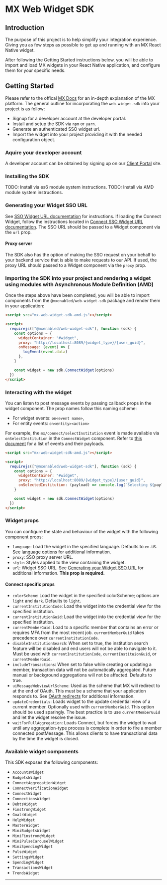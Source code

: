 # MX Web Widget SDK

## Introduction

The purpose of this project is to help simplify your integration experience.
Giving you as few steps as possible to get up and running with an MX React
Native widget.

After following the Getting Started instructions below, you will be able to
import and load MX widgets in your React Native application, and configure them
for your specific needs.

## Getting Started

Please refer to the offical [MX Docs](https://docs.mx.com/) for an in-depth
explanation of the MX platform. The general outline for incorporating the
`web-widget-sdk` into your project is as follow:

- Signup for a developer account at the developer portal.
- Install and setup the SDK via `npm` or `yarn`.
- Generate an authenticated SSO widget url.
- Import the widget into your project providing it with the needed
  configuration object.

###  Aquire your developer account

A developer account can be obtained by signing up on our [Client
Portal](https://dashboard.mx.com) site.

### Installing the SDK

TODO: Install via es6 module system instructions.
TODO: Install via AMD module system instructions.

### Generating your Widget SSO URL

See [SSO Widget URL documentation][api_request_widget_url] for instructions. If
loading the Connect Widget, follow the instructions located in [Connect SSO
Widget URL documentation][api_request_connect_url]. The SSO URL should be
passed to a Widget component via the `url` prop.

#### Proxy server

The SDK also has the option of making the SSO request on your behalf to your
backend service that is able to make requests to our API. If used, the proxy
URL should passed to a Widget component via the `proxy` prop.

### Importing the SDK into your project and rendering a widget using modules with Asynchronous Module Definition (AMD)

Once the steps above have been completed, you will be able to import components
from the `@mxenabled/web-widget-sdk` package and render them in your
application:

```html
<script src="mx-web-widget-sdk-amd.js"></script>

<script>
  requirejs(["@mxenabled/web-widget-sdk"], function (sdk) {
    const options = {
      widgetContainer: "#widget",
      proxy: "http://localhost:8089/{widget_type}/{user_guid}",
      onMessage: (event) => {
        logEvent(event.data)
      },
    }

    const widget = new sdk.ConnectWidget(options)
  })
</script>
```
### Interacting with the widget

You can listen to post message events by passing callback props in the widget
component. The prop names follow this naming scheme:

* For widget events: `on<event name>`,
* For entity events: `on<entity><action>`

For example, the `mx/connect/selectInstitution` event is made available via
`onSelectInstitution` in the `ConnectWidget` component. Refer to [this
document](docs/widget_callback_props.md) for a list of events and their
payloads.

```html
<script src="mx-web-widget-sdk-amd.js"></script>

<script>
  requirejs(["@mxenabled/web-widget-sdk"], function (sdk) {
    const options = {
      widgetContainer: "#widget",
      proxy: "http://localhost:8089/{widget_type}/{user_guid}",
      onSelectedInstitution: (payload) => console.log(`Selecting ${payload.name}`)
    }

    const widget = new sdk.ConnectWidget(options)
  })
</script>
```

### Widget props

You can configure the state and behaviour of the widget with the following
component props:

- `language`: Load the widget in the specified language. Defaults to `en-US`.
  See [language
  options](https://docs.mx.com/api#connect_configuring_connect_language_options)
  for additional information.
- `proxy`: SSO proxy server URL.
- `style`: Styles applied to the view containing the widget.
- `url`: Widget SSO URL. See [Generating your Widget SSO
  URL](#generating-your-widget-sso-url) for additional information. **This prop
  is required.**

#### Connect specific props

- `colorScheme`: Load the widget in the specified colorScheme; options are
  `light` and `dark`. Defaults to `light`.
- `currentInstitutionCode`: Load the widget into the credential view for the
  specified institution.
- `currentInstitutionGuid`: Load the widget into the credential view for the
  specified institution.
- `currentMemberGuid`: Load to a specific member that contains an error or
  requires MFA from the most recent job. `currentMemberGuid` takes precedence
  over `currentInstitutionCode`.
- `disableInstitutionSearch`: When set to true, the institution search feature
  will be disabled and end users will not be able to navigate to it. Must be
  used with `currentInstitutionCode`, `currentInstituionGuid`, or
  `currentMemberGuid`.
- `includeTransactions`: When set to false while creating or updating a member,
  transaction data will not be automatically aggregated. Future manual or
  background aggregations will not be affected. Defaults to true.
- `uiMessageWebviewUrlScheme`: Used as the scheme that MX will redirect to at
  the end of OAuth. This must be a scheme that your application responds to.
  See [OAuth redirects](#oauth-redirects) for additional information.
- `updateCredentials`: Loads widget to the update credential view of a current
  member. Optionally used with `currentMemberGuid`. This option should be used
  sparingly. The best practice is to use `currentMemberGuid` and let the widget
  resolve the issue.
- `waitForFullAggregation`: Loads Connect, but forces the widget to wait until
  any aggregation-type process is complete in order to fire a member connected
  postMessage. This allows clients to have transactional data by the time the
  widget is closed.

### Available widget components

This SDK exposes the following components:

- `AccountsWidget`
- `BudgetsWidget`
- `ConnectAggregationWidget`
- `ConnectVerificationWidget`
- `ConnectWidget`
- `ConnectionsWidget`
- `DebtsWidget`
- `FinstrongWidget`
- `GoalsWidget`
- `HelpWidget`
- `MasterWidget`
- `MiniBudgetsWidget`
- `MiniFinstrongWidget`
- `MiniPulseCarouselWidget`
- `MiniSpendingWidget`
- `PulseWidget`
- `SettingsWidget`
- `SpendingWidget`
- `TransactionsWidget`
- `TrendsWidget`

---

[api_request_widget_url]: https://docs.mx.com/api#widgets_mx_widgets_request_widget_url "Request a widget URL"
[api_request_connect_url]: https://docs.mx.com/api#connect_request_a_url "Request a Connect URL"
[react_native_style]: https://reactnative.dev/docs/style "React Native Style"
